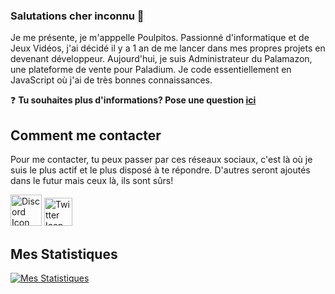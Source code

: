 ### Salutations cher inconnu 👋

Je me présente, je m'apppelle Poulpitos. Passionné d'informatique et de Jeux Vidéos, j'ai décidé il y a 1 an de me lancer dans mes propres projets en devenant développeur. Aujourd'hui, je suis Administrateur du Palamazon, une plateforme de vente pour Paladium. Je code essentiellement en JavaScript où j'ai de très bonnes connaissances. 

❓ **Tu souhaites plus d'informations? Pose une question [ici](https://github.com/OverSquid/OverSquid/issues)**

## Comment me contacter

Pour me contacter, tu peux passer par ces réseaux sociaux, c'est là où je suis le plus actif et le plus disposé à te répondre.
D'autres seront ajoutés dans le futur mais ceux là, ils sont sûrs! 

<a href="https://discord.bio/p/oversquid"><img src="https://i.ibb.co/rQyv9MQ/discord-new-logo.png" width="50px" alt="Discord Icon"></a>
<a href="https://twitter.com/Poulpitos_"><img src="https://i.ibb.co/pQV3wJp/944px-Twitter-Bird-svg.png" width="45px" alt="Twitter Icon"></a>

## Mes Statistiques

[![Mes Statistiques](https://github-readme-stats.vercel.app/api?username=OverSquid&count_private=true&theme=tokyonight&show_icons=true)](https://github.com/anuraghazra/github-readme-stats)

